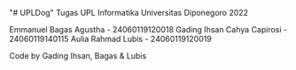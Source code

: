 "# UPLDog" 
Tugas UPL Informatika Universitas Diponegoro 2022

Emmanuel Bagas Agustha      -     24060119120018
Gading Ihsan Cahya Capirosi -     24060119140115
Aulia Rahmad Lubis          -     24060119120019 

 

Code by Gading Ihsan, Bagas & Lubis
